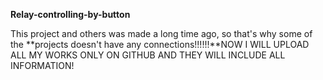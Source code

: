 **Relay-controlling-by-button**

This project and others was made a long time ago, so that's why some of the **projects doesn't have any connections!!!!!!**NOW I WILL UPLOAD ALL MY WORKS ONLY ON GITHUB AND THEY WILL INCLUDE ALL INFORMATION!

